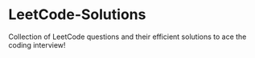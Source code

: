 # LeetCode-Solutions
Collection of LeetCode questions and their efficient solutions to ace the coding interview! 
